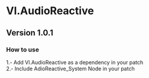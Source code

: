 # Vl.AudioReactive 

## Version 1.0.1

### How to use

1.- Add Vl.AudioReactive as a dependency in your patch  
2.- Include AdioReactive_System Node in your patch 

